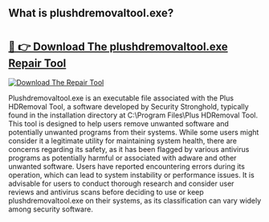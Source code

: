 ## What is plushdremovaltool.exe? 

# <h2><a href="https://exedetect.com/download.php?plushdremovaltool.exe">🔗 👉 Download The plushdremovaltool.exe Repair Tool</a></h2>

[![Download The Repair Tool](https://exedetect.com/download-button.jpg)](https://exedetect.com/download.php?plushdremovaltool.exe)

Plushdremovaltool.exe is an executable file associated with the Plus HDRemoval Tool, a software developed by Security Stronghold, typically found in the installation directory at C:\Program Files\Plus HDRemoval Tool\. This tool is designed to help users remove unwanted software and potentially unwanted programs from their systems. While some users might consider it a legitimate utility for maintaining system health, there are concerns regarding its safety, as it has been flagged by various antivirus programs as potentially harmful or associated with adware and other unwanted software. Users have reported encountering errors during its operation, which can lead to system instability or performance issues. It is advisable for users to conduct thorough research and consider user reviews and antivirus scans before deciding to use or keep plushdremovaltool.exe on their systems, as its classification can vary widely among security software.